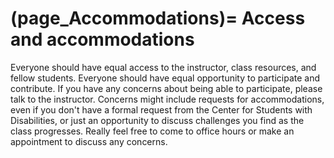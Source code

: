 (page_Accommodations)=
Access and accommodations
=======================

Everyone should have equal access to the instructor, class resources, and fellow students. Everyone should have equal opportunity to participate and contribute. If you have any concerns about being able to participate, please talk to the instructor. Concerns might include requests for accommodations, even if you don't have a formal request from the Center for Students with Disabilities, or just an opportunity to discuss challenges you find as the class progresses. Really feel free to come to office hours or make an appointment to discuss any concerns.  
